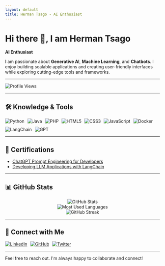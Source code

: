 ```yaml
---
layout: default
title: Herman Tsago - AI Enthusiast
---
```


# Hi there 👋, I am Herman Tsago

**AI Enthusiast**

I am passionate about **Generative AI**, **Machine Learning**, and **Chatbots**. I enjoy building scalable applications and creating user-friendly interfaces while exploring cutting-edge tools and frameworks.

---

![Profile Views](https://komarev.com/ghpvc/?username=htsago&color=blue&style=flat-square)

---

## 🛠️ Knowledge & Tools

<div style="display: flex; flex-wrap: wrap; gap: 10px;">
  <img src="https://img.shields.io/badge/-Python-3776AB?style=flat-square&logo=python&logoColor=white" alt="Python" />
  <img src="https://img.shields.io/badge/-Java-007396?style=flat-square&logo=java&logoColor=white" alt="Java" />
  <img src="https://img.shields.io/badge/-PHP-777BB4?style=flat-square&logo=php&logoColor=white" alt="PHP" />
  <img src="https://img.shields.io/badge/-HTML5-E34F26?style=flat-square&logo=html5&logoColor=white" alt="HTML5" />
  <img src="https://img.shields.io/badge/-CSS3-1572B6?style=flat-square&logo=css3&logoColor=white" alt="CSS3" />
  <img src="https://img.shields.io/badge/-JavaScript-F7DF1E?style=flat-square&logo=javascript&logoColor=black" alt="JavaScript" />
  <img src="https://img.shields.io/badge/-Docker-2496ED?style=flat-square&logo=docker&logoColor=white" alt="Docker" />
  <img src="https://img.shields.io/badge/-LangChain-0A66C2?style=flat-square&logo=chainlink&logoColor=white" alt="LangChain" />
  <img src="https://img.shields.io/badge/-GPT-ff9900?style=flat-square&logo=openai&logoColor=white" alt="GPT" />
</div>

---

## 📜 Certifications

- [ChatGPT Prompt Engineering for Developers](https://www.datacamp.com/completed/statement-of-accomplishment/course/bc5b0bf64ad829384a1cda1544b7138f22180376?dc_referrer=https%3A%2F%2Fwww.linkedin.com%2F)
- [Developing LLM Applications with LangChain](https://www.datacamp.com/completed/statement-of-accomplishment/course/211818c1d777f5809b478f06e08314d43c72333e)

---

## 📊 GitHub Stats

<div style="display: flex; flex-direction: column; align-items: center;">
  <img src="https://github-readme-stats.vercel.app/api?username=htsago&show_icons=true&theme=great-gatsby" alt="GitHub Stats" />
  <img src="https://github-readme-stats.vercel.app/api/top-langs/?username=htsago&layout=compact&theme=great-gatsby" alt="Most Used Languages" />
  <img src="https://github-readme-streak-stats.herokuapp.com/?user=htsago&theme=great-gatsby" alt="GitHub Streak" />
</div>

---

## 🔗 Connect with Me

<div style="display: flex; flex-wrap: wrap; gap: 10px;">
  <a href="https://www.linkedin.com/in/herman-tsago-373bb7236?utm_source=share&utm_campaign=share_via&utm_content=profile&utm_medium=ios_app">
    <img src="https://img.shields.io/badge/LinkedIn-Herman%20Tsago-blue?style=flat-square&logo=linkedin" alt="LinkedIn" />
  </a>
  <a href="https://github.com/htsago">
    <img src="https://img.shields.io/badge/GitHub-htsago-black?style=flat-square&logo=github" alt="GitHub" />
  </a>
  <a href="https://twitter.com/HermanTsago">
    <img src="https://img.shields.io/badge/Twitter-@HermanTsago-1DA1F2?style=flat-square&logo=twitter" alt="Twitter" />
  </a>
</div>

---

Feel free to reach out. I'm always happy to collaborate and connect!